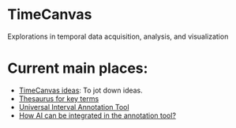 # TimeCanvas

Explorations in temporal data acquisition, analysis, and visualization

# Current main places:

* [TimeCanvas ideas](https://github.com/thorwhalen/TimeCanvas/discussions/2): To jot down ideas.
* [Thesaurus for key terms](https://github.com/thorwhalen/TimeCanvas/discussions/1#discussioncomment-12413484)
* [Universal Interval Annotation Tool](https://github.com/thorwhalen/TimeCanvas/discussions/1#discussioncomment-12551758)
* [How AI can be integrated in the annotation tool?](https://github.com/thorwhalen/TimeCanvas/discussions/1#discussioncomment-12551896)

